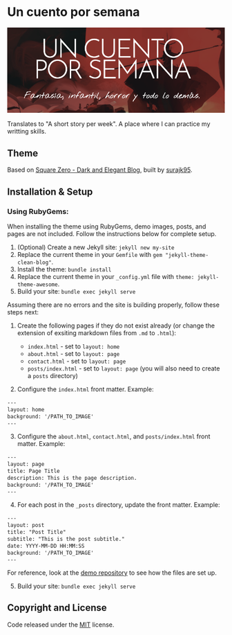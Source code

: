 # Un cuento por semana

![Logo](./screenshot.png)

Translates to "A short story per week". A place where I can practice my
writting skills.

## Theme

Based on [Square Zero - Dark and Elegant Blog](https://squarezero.github.io/),
built by [surajk95](https://github.com/surajk95).

## Installation & Setup

### Using RubyGems:

When installing the theme using RubyGems, demo images, posts, and pages are not included. Follow the instructions below for complete setup.

1. (Optional) Create a new Jekyll site: `jekyll new my-site`
2. Replace the current theme in your `Gemfile` with `gem "jekyll-theme-clean-blog"`.
3. Install the theme: `bundle install`
4. Replace the current theme in your `_config.yml` file with `theme: jekyll-theme-awesome`.
5. Build your site: `bundle exec jekyll serve`

Assuming there are no errors and the site is building properly, follow these steps next:

1. Create the following pages if they do not exist already (or change the extension of exsiting markdown files from `.md` to `.html`):
   - `index.html` - set to `layout: home`
   - `about.html` - set to `layout: page`
   - `contact.html` - set to `layout: page`
   - `posts/index.html` - set to `layout: page` (you will also need to create a `posts` directory)

2. Configure the `index.html` front matter. Example:

```
---
layout: home
background: '/PATH_TO_IMAGE'
---
```

3. Configure the `about.html`, `contact.html`, and `posts/index.html` front matter. Example:

```
---
layout: page
title: Page Title
description: This is the page description.
background: '/PATH_TO_IMAGE'
---
```

4. For each post in the `_posts` directory, update the front matter. Example:

```
---
layout: post
title: "Post Title"
subtitle: "This is the post subtitle."
date: YYYY-MM-DD HH:MM:SS
background: '/PATH_TO_IMAGE'
---
```

For reference, look at the [demo repository](https://github.com/BlackrockDigital/startbootstrap-clean-blog-jekyll) to see how the files are set up.

5. Build your site: `bundle exec jekyll serve`

## Copyright and License

Code released under the [MIT](https://github.com/BlackrockDigital/startbootstrap-clean-blog-jekyll/blob/gh-pages/LICENSE) license.
